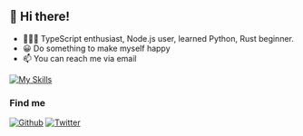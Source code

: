 ## 👋 Hi there!

- 🧑🏻‍💻 TypeScript enthusiast, Node.js user, learned Python, Rust beginner.
- 😀 Do something to make myself happy
- 📫 You can reach me via email

[![My Skills](https://skillicons.dev/icons?i=ts,nodejs,vue,react,tailwind,nestjs,electron,,pnpm,py,mysql,redis,prisma,git,gulp,vscode,ps,ai,linux,apple)](https://skillicons.dev)

### Find me

<p><a href="https://github.com/rat1991" target="_blank"><img alt="Github" src="https://img.shields.io/badge/GitHub-%2312100E.svg?&style=for-the-badge&logo=Github&logoColor=white" /></a> <a href="https://twitter.com/kuizuo" target="_blank"><img alt="Twitter" src="https://img.shields.io/badge/twitter-%231DA1F2.svg?&style=for-the-badge&logo=twitter&logoColor=white" /> <a href="https://innei.in" target="_blank">

<!--
![](https://raw.githubusercontent.com/kuizuo/github-stats/master/generated/overview.svg#gh-dark-mode-only)
![](https://raw.githubusercontent.com/kuizuo/github-stats/master/generated/overview.svg#gh-light-mode-only)
![](https://raw.githubusercontent.com/kuizuo/github-stats/master/generated/languages.svg#gh-dark-mode-only)
![](https://raw.githubusercontent.com/kuizuo/github-stats/master/generated/languages.svg#gh-light-mode-only)
-->
